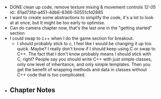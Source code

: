 - DONE clean up code, remove texture mixing & movement controls _12-05_
  id:: 61ad73fd-a451-4db6-8366-50551cfd2885
- I want to create some abstractions to simplify the code, it's a lot to look at at once, but It might be too early to optimise.
- Can do camera chapter now, that's the last one in the "getting started" section
- I could swap to c++ when I do the game section for breakout.
	- I should probably stick to c, I feel like I would be changing it up too quick. Maybe? I really don't know if I should keep using C or swap to C++. The fact that I don't know probably means I should stick with C, right? People say you should write C++ with just simple classes, only one level of inheritance, and only simple templates. Then you get the benefit of wrapping methods and data in classes without C++ code that is too complicated.
- Chapter Notes
	-